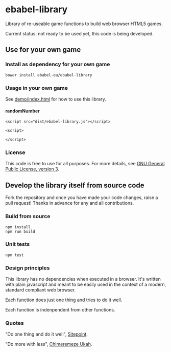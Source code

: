 # ebabel-library
Library of re-useable game functions to build web browser HTML5 games.

Current status: not ready to be used yet, this code is being developed.

## Use for your own game

### Install as dependency for your own game
```
bower install ebabel-eu/ebabel-library
```

### Usage in your own game

See [demo/index.html](demos) for how to use this library.

#### randomNumber
```
<script src="dist/ebabel-library.js"></script>

<script>
  
</script>
```

### License
This code is free to use for all purposes. For more details, see [GNU General Public License, version 3](LICENSE).


## Develop the library itself from source code

Fork the repository and once you have made your code changes, raise a pull request! Thanks in advance for any and all contributions.

### Build from source
```
npm install
npm run build
```

### Unit tests
```
npm test
```

### Design principles
This library has no dependencies when executed in a browser. It's written with plain javascript and meant to be easily used in the context of a modern, standard compliant web browser.

Each function does just one thing and tries to do it well. 

Each function is indenpendent from other functions.

### Quotes

"Do one thing and do it well", [Sitepoint](https://www.sitepoint.com/design-and-build-your-own-javascript-library/).

"Do more with less", [Chimeremeze Ukah](https://www.codementor.io/chimeremezeukah/build-a-reusable-javascript-library-du1086d7l).
